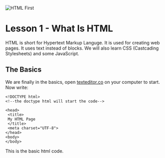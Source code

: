 ![HTML First](https://user-images.githubusercontent.com/94478022/143102590-1f00b386-4adc-491a-8d27-dc732583cde8.png)

# Lesson 1 - What Is HTML

 HTML is short for Hypertext Markup Languge.
 It is used for creating web pages. 
 It uses text instead of blocks.
 We will also learn CSS (Castcading Stylesheets) and some JavaScript.

 ##  The Basics

  We are finally in the basics, open [texteditor.co](https://texteditor.co/) on your computer
  to start. 
 Now write:
 
 ```
 <!DOCTYPE html>
 <!--the doctype html will start the code-->
 
 <head>
  <title>
  My HTML Page
  </title>
  <meta charset="UTF-8">
 </head>
 <body>
 </body>
 
 ```
 This is the basic html code.
